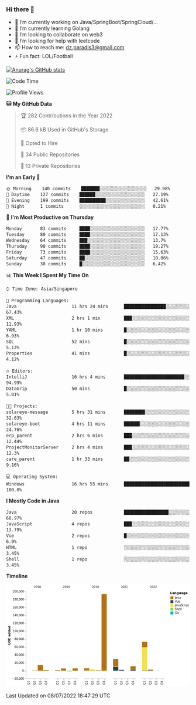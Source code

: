 ### Hi there 👋

- 🔭 I’m currently working on Java/SpringBoot/SpringCloud/...
- 🌱 I’m currently learning Golang
- 👯 I’m looking to collaborate on web3
- 🤔 I’m looking for help with leetcode
- 📫 How to reach me: dz.paradis3@gmail.com
- ⚡ Fun fact: LOL/Football

[![Anurag's GitHub stats](https://github-readme-stats.vercel.app/api?username=xiumu2017&show_icons=true&theme=radical)](https://github.com/anuraghazra/github-readme-stats)

<!--
**xiumu2017/xiumu2017** is a ✨ _special_ ✨ repository because its `README.md` (this file) appears on your GitHub profile.

Here are some ideas to get you started:

- 🔭 I’m currently working on ...
- 🌱 I’m currently learning ...
- 👯 I’m looking to collaborate on ...
- 🤔 I’m looking for help with ...
- 💬 Ask me about ...
- 📫 How to reach me: ...
- 😄 Pronouns: ...
- ⚡ Fun fact: ...
-->

<!--START_SECTION:waka-->
![Code Time](http://img.shields.io/badge/Code%20Time-0%20secs-blue)

![Profile Views](http://img.shields.io/badge/Profile%20Views-0-blue)

**🐱 My GitHub Data** 

> 🏆 282 Contributions in the Year 2022
 > 
> 📦 86.6 kB Used in GitHub's Storage 
 > 
> 💼 Opted to Hire
 > 
> 📜 34 Public Repositories 
 > 
> 🔑 13 Private Repositories  
 > 
**I'm an Early 🐤** 

```text
🌞 Morning    140 commits    ███████░░░░░░░░░░░░░░░░░░   29.98% 
🌆 Daytime    127 commits    ██████░░░░░░░░░░░░░░░░░░░   27.19% 
🌃 Evening    199 commits    ██████████░░░░░░░░░░░░░░░   42.61% 
🌙 Night      1 commits      ░░░░░░░░░░░░░░░░░░░░░░░░░   0.21%

```
📅 **I'm Most Productive on Thursday** 

```text
Monday       83 commits     ████░░░░░░░░░░░░░░░░░░░░░   17.77% 
Tuesday      80 commits     ████░░░░░░░░░░░░░░░░░░░░░   17.13% 
Wednesday    64 commits     ███░░░░░░░░░░░░░░░░░░░░░░   13.7% 
Thursday     90 commits     ████░░░░░░░░░░░░░░░░░░░░░   19.27% 
Friday       73 commits     ████░░░░░░░░░░░░░░░░░░░░░   15.63% 
Saturday     47 commits     ██░░░░░░░░░░░░░░░░░░░░░░░   10.06% 
Sunday       30 commits     █░░░░░░░░░░░░░░░░░░░░░░░░   6.42%

```


📊 **This Week I Spent My Time On** 

```text
⌚︎ Time Zone: Asia/Singapore

💬 Programming Languages: 
Java                     11 hrs 24 mins      ████████████████░░░░░░░░░   67.43% 
XML                      2 hrs 1 min         ███░░░░░░░░░░░░░░░░░░░░░░   11.93% 
YAML                     1 hr 10 mins        █░░░░░░░░░░░░░░░░░░░░░░░░   6.93% 
SQL                      52 mins             █░░░░░░░░░░░░░░░░░░░░░░░░   5.13% 
Properties               41 mins             █░░░░░░░░░░░░░░░░░░░░░░░░   4.12%

🔥 Editors: 
IntelliJ                 16 hrs 4 mins       ███████████████████████░░   94.99% 
DataGrip                 50 mins             █░░░░░░░░░░░░░░░░░░░░░░░░   5.01%

🐱‍💻 Projects: 
solareye-message         5 hrs 31 mins       ████████░░░░░░░░░░░░░░░░░   32.63% 
solareye-boot            4 hrs 11 mins       ██████░░░░░░░░░░░░░░░░░░░   24.76% 
erp_parent               2 hrs 6 mins        ███░░░░░░░░░░░░░░░░░░░░░░   12.44% 
ProjectMonitorServer     2 hrs 4 mins        ███░░░░░░░░░░░░░░░░░░░░░░   12.3% 
care_parent              1 hr 33 mins        ██░░░░░░░░░░░░░░░░░░░░░░░   9.16%

💻 Operating System: 
Windows                  16 hrs 55 mins      █████████████████████████   100.0%

```

**I Mostly Code in Java** 

```text
Java                     20 repos            █████████████████░░░░░░░░   68.97% 
JavaScript               4 repos             ███░░░░░░░░░░░░░░░░░░░░░░   13.79% 
Vue                      2 repos             █░░░░░░░░░░░░░░░░░░░░░░░░   6.9% 
HTML                     1 repo              ░░░░░░░░░░░░░░░░░░░░░░░░░   3.45% 
Shell                    1 repo              ░░░░░░░░░░░░░░░░░░░░░░░░░   3.45%

```


**Timeline**

![Chart not found](https://raw.githubusercontent.com/xiumu2017/xiumu2017/main/charts/bar_graph.png) 


 Last Updated on 08/07/2022 18:47:29 UTC
<!--END_SECTION:waka-->
